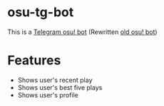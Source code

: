 # osu-tg-bot
This is a <a href="https://t.me/retardedosubot">Telegram osu! bot</a> (Rewritten <a href="https://github.com/Konako1/old-osu-tg-bot">old osu! bot</a>)

<h1>Features</h1>

- Shows user's recent play
- Shows user's best five plays
- Shows user's profile 
